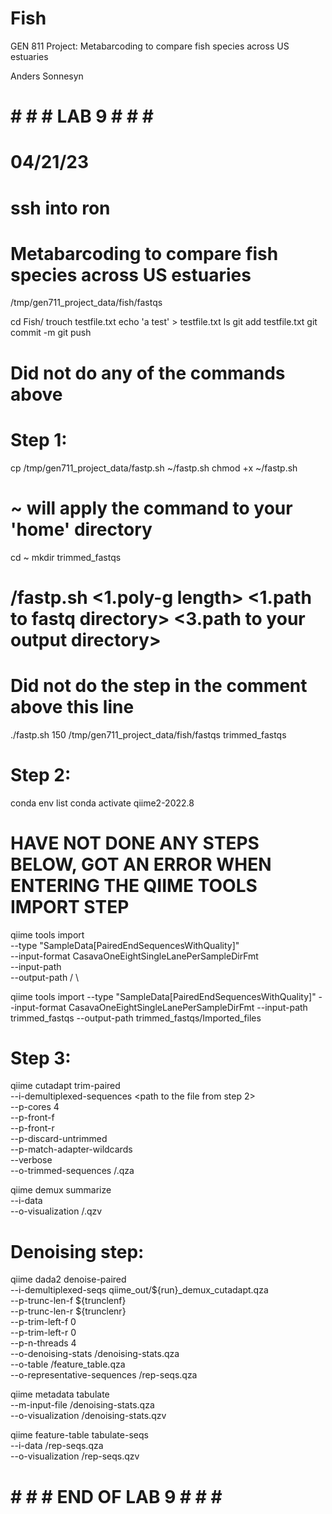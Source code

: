 # Fish
GEN 811 Project: Metabarcoding to compare fish species across US estuaries

Anders Sonnesyn

# # # # LAB 9 # # # #
# 04/21/23

# ssh into ron
# Metabarcoding to compare fish species across US estuaries
/tmp/gen711_project_data/fish/fastqs

cd Fish/
trouch testfile.txt
echo 'a test' > testfile.txt
ls
git add testfile.txt
git commit -m
git push
# Did not do any of the commands above

# Step 1:
cp /tmp/gen711_project_data/fastp.sh ~/fastp.sh
chmod +x ~/fastp.sh
# ~ will apply the command to your 'home' directory

cd ~
mkdir trimmed_fastqs
# <path to github directory>/fastp.sh <1.poly-g length> <1.path to fastq directory>  <3.path to your output directory>
# Did not do the step in the comment above this line
./fastp.sh 150 /tmp/gen711_project_data/fish/fastqs trimmed_fastqs

# Step 2:

conda env list
conda activate qiime2-2022.8


# HAVE NOT DONE ANY STEPS BELOW, GOT AN ERROR WHEN ENTERING THE QIIME TOOLS IMPORT STEP
qiime tools import \
   --type "SampleData[PairedEndSequencesWithQuality]"  \
   --input-format CasavaOneEightSingleLanePerSampleDirFmt \
   --input-path <path to your output directory of trimmed fastqs> \
   --output-path <path to an output directory>/<a name for the output files> \

qiime tools import --type "SampleData[PairedEndSequencesWithQuality]" --input-format CasavaOneEightSingleLanePerSampleDirFmt --input-path trimmed_fastqs --output-path trimmed_fastqs/Imported_files

# Step 3:
qiime cutadapt trim-paired \
    --i-demultiplexed-sequences <path to the file from step 2> \
    --p-cores 4 \
    --p-front-f <the forward primer sequence> \
    --p-front-r <the reverse primer sequence> \
    --p-discard-untrimmed \
    --p-match-adapter-wildcards \
    --verbose \
    --o-trimmed-sequences <path to an output directory>/<name for the output files>.qza

qiime demux summarize \
--i-data <path to the file from step above> \
--o-visualization  <path to an output directory>/<a name for the output files>.qzv 

# Denoising step:
qiime dada2 denoise-paired \
    --i-demultiplexed-seqs qiime_out/${run}_demux_cutadapt.qza  \
    --p-trunc-len-f ${trunclenf} \
    --p-trunc-len-r ${trunclenr} \
    --p-trim-left-f 0 \
    --p-trim-left-r 0 \
    --p-n-threads 4 \
    --o-denoising-stats <path to an output directory>/denoising-stats.qza \
    --o-table <path to an output directory>/feature_table.qza \
    --o-representative-sequences <path to an output directory>/rep-seqs.qza

qiime metadata tabulate \
    --m-input-file <path to an output directory>/denoising-stats.qza \
    --o-visualization <path to an output directory>/denoising-stats.qzv

qiime feature-table tabulate-seqs \
        --i-data <path to an output directory>/rep-seqs.qza \
        --o-visualization <path to an output directory>/rep-seqs.qzv


# # # # END OF LAB 9 # # # #
